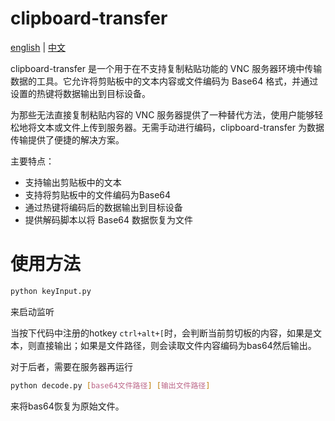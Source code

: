 # clipboard-transfer

[english](./README.md) | [中文](./README_ZH.md)


clipboard-transfer 是一个用于在不支持复制粘贴功能的 VNC 服务器环境中传输数据的工具。它允许将剪贴板中的文本内容或文件编码为 Base64 格式，并通过设置的热键将数据输出到目标设备。

为那些无法直接复制粘贴内容的 VNC 服务器提供了一种替代方法，使用户能够轻松地将文本或文件上传到服务器。无需手动进行编码，clipboard-transfer 为数据传输提供了便捷的解决方案。

主要特点：
- 支持输出剪贴板中的文本
- 支持将剪贴板中的文件编码为Base64
- 通过热键将编码后的数据输出到目标设备
- 提供解码脚本以将 Base64 数据恢复为文件

# 使用方法

```bash
python keyInput.py
```
来启动监听

当按下代码中注册的hotkey `ctrl+alt+[`时，会判断当前剪切板的内容，如果是文本，则直接输出；如果是文件路径，则会读取文件内容编码为bas64然后输出。

对于后者，需要在服务器再运行
```bash
python decode.py [base64文件路径] [输出文件路径]
```
来将bas64恢复为原始文件。